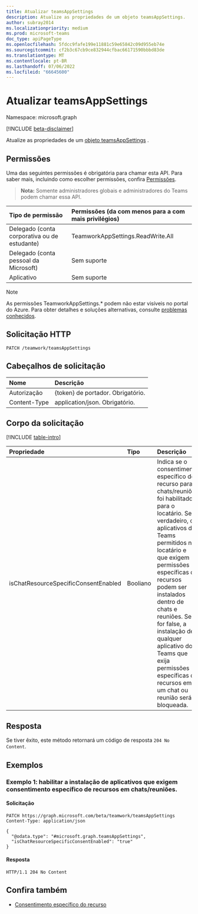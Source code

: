 ```yaml
---
title: Atualizar teamsAppSettings
description: Atualize as propriedades de um objeto teamsAppSettings.
author: subray2014
ms.localizationpriority: medium
ms.prod: microsoft-teams
doc_type: apiPageType
ms.openlocfilehash: 5fdcc9fafe199e11881c59e65842c09d955eb74e
ms.sourcegitcommit: cf2b3c67cb9ce832944cfbac66171590bbbd83de
ms.translationtype: MT
ms.contentlocale: pt-BR
ms.lasthandoff: 07/06/2022
ms.locfileid: "66645600"
---
```

# <a name="update-teamsappsettings"></a>Atualizar teamsAppSettings
Namespace: microsoft.graph

[!INCLUDE [beta-disclaimer](../../includes/beta-disclaimer.md)]

Atualize as propriedades de um [objeto teamsAppSettings](../resources/teamsappsettings.md) .

## <a name="permissions"></a>Permissões
Uma das seguintes permissões é obrigatória para chamar esta API. Para saber mais, incluindo como escolher permissões, confira [Permissões](/graph/permissions-reference).

>**Nota:** Somente administradores globais e administradores do Teams podem chamar essa API.

|Tipo de permissão|Permissões (da com menos para a com mais privilégios)|
|:---|:---|
|Delegado (conta corporativa ou de estudante)|TeamworkAppSettings.ReadWrite.All|
|Delegado (conta pessoal da Microsoft)|Sem suporte|
|Aplicativo|Sem suporte|

> [!NOTE]
> As permissões TeamworkAppSettings.* podem não estar visíveis no portal do Azure. Para obter detalhes e soluções alternativas, consulte [problemas conhecidos](/graph/known-issues#teamworkappsettings-permissions-are-not-visible-in-the-azure-portal).

## <a name="http-request"></a>Solicitação HTTP

<!-- {
  "blockType": "ignored"
}
-->
``` http
PATCH /teamwork/teamsAppSettings
```

## <a name="request-headers"></a>Cabeçalhos de solicitação
|Nome|Descrição|
|:---|:---|
|Autorização|{token} de portador. Obrigatório.|
|Content-Type|application/json. Obrigatório.|

## <a name="request-body"></a>Corpo da solicitação
[!INCLUDE [table-intro](../../includes/update-property-table-intro.md)]


|Propriedade|Tipo|Descrição|
|:---|:---|:---|
|isChatResourceSpecificConsentEnabled|Booliano|Indica se o consentimento específico do recurso para chats/reuniões foi habilitado para o locatário. Se verdadeiro, os aplicativos do Teams permitidos no locatário e que exigem permissões específicas de recursos podem ser instalados dentro de chats e reuniões. Se for false, a instalação de qualquer aplicativo do Teams que exija permissões específicas de recursos em um chat ou reunião será bloqueada.|



## <a name="response"></a>Resposta

Se tiver êxito, este método retornará um código de resposta `204 No Content`.

## <a name="examples"></a>Exemplos

### <a name="example-1-enable-installation-of-apps-that-require-resource-specific-consent-in-chatsmeetings"></a>Exemplo 1: habilitar a instalação de aplicativos que exigem consentimento específico de recursos em chats/reuniões.

#### <a name="request"></a>Solicitação

<!-- {
  "blockType": "request",
  "name": "update_teamsappsettings"
}
-->
``` http
PATCH https://graph.microsoft.com/beta/teamwork/teamsAppSettings
Content-Type: application/json

{
  "@odata.type": "#microsoft.graph.teamsAppSettings",
  "isChatResourceSpecificConsentEnabled": "true"
}
```

#### <a name="response"></a>Resposta

<!-- {
  "blockType": "response"
} -->

```http
HTTP/1.1 204 No Content
```

## <a name="see-also"></a>Confira também

- [Consentimento específico do recurso](/microsoftteams/platform/graph-api/rsc/resource-specific-consent)